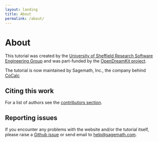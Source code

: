 ```yaml
---
layout: landing
title: About
permalink: /about/
---
```


# About

This tutorial was created by the [University of Sheffield Research Software Engineering Group](http://rse.shef.ac.uk/) and was part-funded by the [OpenDreamKit project](http://opendreamkit.org/).

The tutorial is now maintained by Sagemath, Inc., the company behind [CoCalc](https://cocalc.com)

## Citing this work

For a list of authors see the [contributors section](https://github.com/sagemathinc/cocalc_tutorial/graphs/contributors).

## Reporting issues

If you encounter any problems with the website and/or the tutorial itself, please raise a [Github issue](https://github.com/sagemathinc/cocalc_tutorial) or send email to [help@sagemath.com](mailto:help@sagemath.com).
